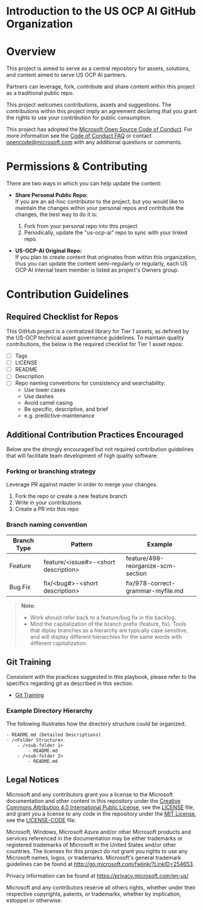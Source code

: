 # Introduction to the US OCP AI GitHub Organization

# Overview

This project is aimed to serve as a central repository for assets, solutions, and content aimed to serve US OCP AI partners.

Partners can leverage, fork, contribute and share content within this project as a traditional public repo.

This project welcomes contributions, assets and suggestions.  The contributions within this project imply an agreement declaring that you grant the rights to use your contribution for public consumption.

This project has adopted the [Microsoft Open Source Code of
Conduct](https://opensource.microsoft.com/codeofconduct/).
For more information see the [Code of Conduct
FAQ](https://opensource.microsoft.com/codeofconduct/faq/) or
contact [opencode@microsoft.com](mailto:opencode@microsoft.com) with any
additional questions or comments.

# Permissions & Contributing

There are two ways in which you can help update the content:

* **Share Personal Public Repo:** \
If you are an ad-hoc contributor to the project, but you would like to
maintain the changes within your personal repos and contribute the changes, the best way to do it is:

  1. Fork from your personal repo into this project
  2. Periodically, update the "us-ocp-ai" repo to sync with your linked repo.

* **US-OCP-AI Original Repo:** \
If you plan to create content that originates from within this organization, thus you can update the content semi-regularly or regularly, each US OCP AI internal team member is listed as project's Owners group. 

# Contribution Guidelines

## Required Checklist for Repos

This GitHub project is a centralized library for Tier 1 assets, as defined by the US-OCP technical asset governance guidelines.  To maintain quality contributions, the below is the required checklist for Tier 1 asset repos:

- [ ] Tags
- [ ] LICENSE
- [ ] README
- [ ] Description
- [ ] Repo naming conventions for consistency and searchability:
  - Use lower cases
  - Use dashes
  - Avoid camel casing
  - Be specific, descriptive, and brief 
  - e.g. predictive-maintenance 

## Additional Contribution Practices Encouraged

Below are the strongly encouraged but not required contribution guidelines that will facilitate team development of high quality software:

### Forking or branching strategy

Leverage PR against master in order to merge your changes.
  1. Fork the repo or create a new feature branch
  2. Write in your contributions
  3. Create a PR into this repo

### Branch naming convention

| Branch Type | Pattern | Example |
| - | - | - |
| Feature | feature/\<issue#>-\<short description> | feature/498-reorganize-scm-section |
| Bug Fix | fix/\<bug#>-\<short description> | fix/978-correct-grammar-myfile.md |

> **Note:**
>
> * Work should refer back to a feature/bug fix in the backlog.
> * Mind the capitalization of the branch prefix (feature, fix). Tools that
diplay branches as a hierarchy are typically case sensitive, and will display
different hierarchies for the same words with different capitalization.

## Git Training

Consistent with the practices suggested in this playbook, please refer to the
specifics regarding git as described in this section.

- [Git Training](https://gist.github.com/peterhurford/4d43aa5d6de114c0c741ba664c9c5ff5)


### Example Directory Hierarchy

The following illustrates how the directory structure could be organized.

```plaintext
- README.md (Detailed Descriptions)
- /<Folder Structure>
    - /<sub-folder 1>
        - README.md
    - /<sub-folder 2>
        - README.md
```

## Legal Notices

Microsoft and any contributors grant you a license to the Microsoft
documentation and other content in this repository under the
[Creative Commons Attribution 4.0 International Public License](https://creativecommons.org/licenses/by/4.0/legalcode),
see the [LICENSE](LICENSE) file, and grant you a license to any code in the
repository under the [MIT License](https://opensource.org/licenses/MIT), see the
[LICENSE-CODE](LICENSE-CODE) file.

Microsoft, Windows, Microsoft Azure and/or other Microsoft products and services
referenced in the documentation may be either trademarks or registered
trademarks of Microsoft in the United States and/or other countries.
The licenses for this project do not grant you rights to use any Microsoft
names, logos, or trademarks. Microsoft's general trademark guidelines can be
found at <http://go.microsoft.com/fwlink/?LinkID=254653>.

Privacy information can be found at <https://privacy.microsoft.com/en-us/>

Microsoft and any contributors reserve all others rights, whether under their
respective copyrights, patents, or trademarks, whether by implication, estoppel
or otherwise.
